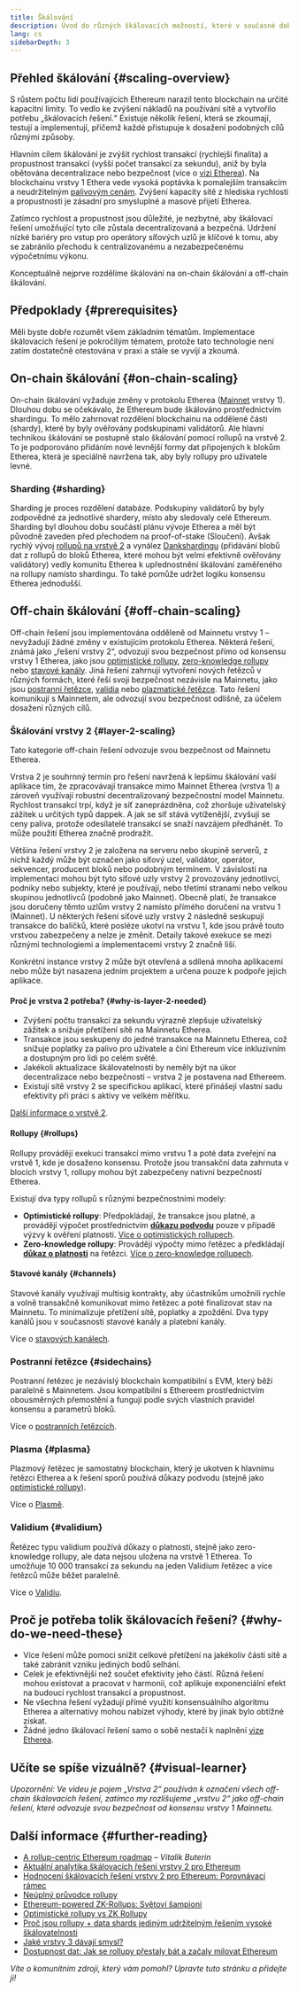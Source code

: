 ```yaml
---
title: Škálování
description: Úvod do různých škálovacích možností, které v současné době vyvíjí ethereovská komunita.
lang: cs
sidebarDepth: 3
---
```


## Přehled škálování {#scaling-overview}

S růstem počtu lidí používajících Ethereum narazil tento blockchain na určité kapacitní limity. To vedlo ke zvýšení nákladů na používání sítě a vytvořilo potřebu „škálovacích řešení.“ Existuje několik řešení, která se zkoumají, testují a implementují, přičemž každé přistupuje k dosažení podobných cílů různými způsoby.

Hlavním cílem škálování je zvýšit rychlost transakcí (rychlejší finalita) a propustnost transakcí (vyšší počet transakcí za sekundu), aniž by byla obětována decentralizace nebo bezpečnost (více o [vizi Etherea](/roadmap/vision/)). Na blockchainu vrstvy 1 Ethera vede vysoká poptávka k pomalejším transakcím a neudržitelným [palivovým cenám](/developers/docs/gas/). Zvýšení kapacity sítě z hlediska rychlosti a propustnosti je zásadní pro smysluplné a masové přijetí Etherea.

Zatímco rychlost a propustnost jsou důležité, je nezbytné, aby škálovací řešení umožňující tyto cíle zůstala decentralizovaná a bezpečná. Udržení nízké bariéry pro vstup pro operátory síťových uzlů je klíčové k tomu, aby se zabránilo přechodu k centralizovanému a nezabezpečenému výpočetnímu výkonu.

Konceptuálně nejprve rozdělíme škálování na on-chain škálování a off-chain škálování.

## Předpoklady {#prerequisites}

Měli byste dobře rozumět všem základním tématům. Implementace škálovacích řešení je pokročilým tématem, protože tato technologie není zatím dostatečně otestována v praxi a stále se vyvíjí a zkoumá.

## On-chain škálování {#on-chain-scaling}

On-chain škálování vyžaduje změny v protokolu Etherea ([Mainnet](/glossary/#mainnet) vrstvy 1). Dlouhou dobu se očekávalo, že Ethereum bude škálováno prostřednictvím shardingu. To mělo zahrnovat rozdělení blockchainu na oddělené části (shardy), které by byly ověřovány podskupinami validátorů. Ale hlavní technikou škálování se postupně stalo škálování pomocí rollupů na vrstvě 2. To je podporováno přidáním nové levnější formy dat připojených k blokům Etherea, která je speciálně navržena tak, aby byly rollupy pro uživatele levné.

### Sharding {#sharding}

Sharding je proces rozdělení databáze. Podskupiny validátorů by byly zodpovědné za jednotlivé shardery, místo aby sledovaly celé Ethereum. Sharding byl dlouhou dobu součástí plánu vývoje Etherea a měl být původně zaveden před přechodem na proof-of-stake (Sloučení). Avšak rychlý vývoj [rollupů na vrstvě 2](#layer-2-scaling) a vynález [Dankshardingu](/roadmap/danksharding) (přidávání blobů dat z rollupů do bloků Etherea, které mohou být velmi efektivně ověřovány validátory) vedly komunitu Etherea k upřednostnění škálování zaměřeného na rollupy namísto shardingu. To také pomůže udržet logiku konsensu Etherea jednodušší.

## Off-chain škálování {#off-chain-scaling}

Off-chain řešení jsou implementována odděleně od Mainnetu vrstvy 1 – nevyžadují žádné změny v existujícím protokolu Etherea. Některá řešení, známá jako „řešení vrstvy 2“, odvozují svou bezpečnost přímo od konsensu vrstvy 1 Etherea, jako jsou [optimistické rollupy](/developers/docs/scaling/optimistic-rollups/), [zero-knowledge rollupy](/developers/docs/scaling/zk-rollups/) nebo [stavové kanály](/developers/docs/scaling/state-channels/). Jiná řešení zahrnují vytvoření nových řetězců v různých formách, které řeší svoji bezpečnost nezávisle na Mainnetu, jako jsou [postranní řetězce](#sidechains), [validia](#validium) nebo [plazmatické řetězce](#plasma). Tato řešení komunikují s Mainnetem, ale odvozují svou bezpečnost odlišně, za účelem dosažení různých cílů.

### Škálování vrstvy 2 {#layer-2-scaling}

Tato kategorie off-chain řešení odvozuje svou bezpečnost od Mainnetu Etherea.

Vrstva 2 je souhrnný termín pro řešení navržená k lepšímu škálování vaší aplikace tím, že zpracovávají transakce mimo Mainnet Etherea (vrstva 1) a zároveň využívají robustní decentralizovaný bezpečnostní model Mainnetu. Rychlost transakcí trpí, když je síť zaneprázdněna, což zhoršuje uživatelský zážitek u určitých typů dappek. A jak se síť stává vytíženější, zvyšují se ceny paliva, protože odesílatelé transakcí se snaží navzájem předhánět. To může použití Etherea značně prodražit.

Většina řešení vrstvy 2 je založena na serveru nebo skupině serverů, z nichž každý může být označen jako síťový uzel, validátor, operátor, sekvencer, producent bloků nebo podobným termínem. V závislosti na implementaci mohou být tyto síťové uzly vrstvy 2 provozovány jednotlivci, podniky nebo subjekty, které je používají, nebo třetími stranami nebo velkou skupinou jednotlivců (podobně jako Mainnet). Obecně platí, že transakce jsou doručeny těmto uzlům vrstvy 2 namísto přímého doručení na vrstvu 1 (Mainnet). U některých řešení síťové uzly vrstvy 2 následně seskupují transakce do balíčků, které posléze ukotví na vrstvu 1, kde jsou právě touto vrstvou zabezpečeny a nelze je změnit. Detaily takové exekuce se mezi různými technologiemi a implementacemi vrstvy 2 značně liší.

Konkrétní instance vrstvy 2 může být otevřená a sdílená mnoha aplikacemi nebo může být nasazena jedním projektem a určena pouze k podpoře jejich aplikace.

#### Proč je vrstva 2 potřeba? {#why-is-layer-2-needed}

- Zvýšení počtu transakcí za sekundu výrazně zlepšuje uživatelský zážitek a snižuje přetížení sítě na Mainnetu Etherea.
- Transakce jsou seskupeny do jedné transakce na Mainnetu Etherea, což snižuje poplatky za palivo pro uživatele a činí Ethereum více inkluzivním a dostupným pro lidi po celém světě.
- Jakékoli aktualizace škálovatelnosti by neměly být na úkor decentralizace nebo bezpečnosti – vrstva 2 je postavena nad Ethereem.
- Existují sítě vrstvy 2 se specifickou aplikací, které přinášejí vlastní sadu efektivity při práci s aktivy ve velkém měřítku.

[Další informace o vrstvě 2](/layer-2/).

#### Rollupy {#rollups}

Rollupy provádějí exekuci transakcí mimo vrstvu 1 a poté data zveřejní na vrstvě 1, kde je dosaženo konsensu. Protože jsou transakční data zahrnuta v blocích vrstvy 1, rollupy mohou být zabezpečeny nativní bezpečností Etherea.

Existují dva typy rollupů s různými bezpečnostními modely:

- **Optimistické rollupy**: Předpokládají, že transakce jsou platné, a provádějí výpočet prostřednictvím [**důkazu podvodu**](/glossary/#fraud-proof) pouze v případě výzvy k ověření platnosti. [Více o optimistických rollupech](/developers/docs/scaling/optimistic-rollups/).
- **Zero-knowledge rollupy**: Provádějí výpočty mimo řetězec a předkládají [**důkaz o platnosti**](/glossary/#validity-proof) na řetězci. [Více o zero-knowledge rollupech](/developers/docs/scaling/zk-rollups/).

#### Stavové kanály {#channels}

Stavové kanály využívají multisig kontrakty, aby účastníkům umožnili rychle a volně transakčně komunikovat mimo řetězec a poté finalizovat stav na Mainnetu. To minimalizuje přetížení sítě, poplatky a zpoždění. Dva typy kanálů jsou v současnosti stavové kanály a platební kanály.

Více o [stavových kanálech](/developers/docs/scaling/state-channels/).

### Postranní řetězce {#sidechains}

Postranní řetězec je nezávislý blockchain kompatibilní s EVM, který běží paralelně s Mainnetem. Jsou kompatibilní s Ethereem prostřednictvím obousměrných přemostění a fungují podle svých vlastních pravidel konsensu a parametrů bloků.

Více o [postranních řetězcích](/developers/docs/scaling/sidechains/).

### Plasma {#plasma}

Plazmový řetězec je samostatný blockchain, který je ukotven k hlavnímu řetězci Etherea a k řešení sporů používá důkazy podvodu (stejně jako [optimistické rollupy](/developers/docs/scaling/optimistic-rollups/)).

Více o [Plasmě](/developers/docs/scaling/plasma/).

### Validium {#validium}

Řetězec typu validium používá důkazy o platnosti, stejně jako zero-knowledge rollupy, ale data nejsou uložena na vrstvě 1 Etherea. To umožňuje 10 000 transakcí za sekundu na jeden Validium řetězec a více řetězců může běžet paralelně.

Více o [Validiu](/developers/docs/scaling/validium/).

## Proč je potřeba tolik škálovacích řešení? {#why-do-we-need-these}

- Více řešení může pomoci snížit celkové přetížení na jakékoliv části sítě a také zabránit vzniku jediných bodů selhání.
- Celek je efektivnější než součet efektivity jeho částí. Různá řešení mohou existovat a pracovat v harmonii, což aplikuje exponenciální efekt na budoucí rychlost transakcí a propustnost.
- Ne všechna řešení vyžadují přímé využití konsensuálního algoritmu Etherea a alternativy mohou nabízet výhody, které by jinak bylo obtížné získat.
- Žádné jedno škálovací řešení samo o sobě nestačí k naplnění [vize Etherea](/roadmap/vision/).

## Učíte se spíše vizuálně? {#visual-learner}

<YouTube id="BgCgauWVTs0" />

_Upozornění: Ve videu je pojem „Vrstva 2“ používán k označení všech off-chain škálovacích řešení, zatímco my rozlišujeme „vrstvu 2“ jako off-chain řešení, které odvozuje svou bezpečnost od konsensu vrstvy 1 Mainnetu._

<YouTube id="7pWxCklcNsU" />

## Další informace {#further-reading}

- [A rollup-centric Ethereum roadmap](https://ethereum-magicians.org/t/a-rollup-centric-ethereum-roadmap/4698) – _Vitalik Buterin_
- [Aktuální analytika škálovacích řešení vrstvy 2 pro Ethereum](https://www.l2beat.com/)
- [Hodnocení škálovacích řešení vrstvy 2 pro Ethereum: Porovnávací rámec](https://medium.com/matter-labs/evaluating-ethereum-l2-scaling-solutions-a-comparison-framework-b6b2f410f955)
- [Neúplný průvodce rollupy](https://vitalik.eth.limo/general/2021/01/05/rollup.html)
- [Ethereum-powered ZK-Rollups: Světoví šampioni](https://hackmd.io/@canti/rkUT0BD8K)
- [Optimistické rollupy vs ZK Rollupy](https://limechain.tech/blog/optimistic-rollups-vs-zk-rollups/)
- [Proč jsou rollupy + data shards jediným udržitelným řešením vysoké škálovatelnosti](https://polynya.medium.com/why-rollups-data-shards-are-the-only-sustainable-solution-for-high-scalability-c9aabd6fbb48)
- [Jaké vrstvy 3 dávají smysl?](https://vitalik.eth.limo/general/2022/09/17/layer_3.html)
- [Dostupnost dat: Jak se rollupy přestaly bát a začaly milovat Ethereum](https://ethereum2077.substack.com/p/data-availability-in-ethereum-rollups)

_Víte o komunitním zdroji, který vám pomohl? Upravte tuto stránku a přidejte ji!_
